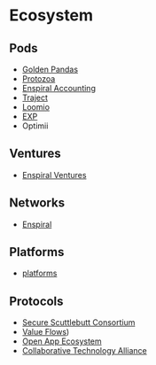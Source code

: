 # Ecosystem

## Pods

- [Golden Pandas](https://medium.com/enspiral-tales/introducing-the-golden-pandas-90780baac482)
- [Protozoa](http://protozoa.nz/)
- [Enspiral Accounting](https://enspiral.com/ventures-and-teams/enspiral-accounting/)
- [Traject](http://traject.nz/)
- [Loomio](https://www.loomio.org/)
- [EXP](https://medium.com/enspiral-tales/how-and-why-we-created-exp-e972d9125af4)
- Optimii

## Ventures

- [Enspiral Ventures](https://enspiral.com/about-enspiral/ventures/)

## Networks

- [Enspiral](https://enspiral.com/)

## Platforms

- [platforms](http://platformcoop.net/)

## Protocols

- [Secure Scuttlebutt Consortium](https://www.scuttlebutt.nz)
- [Value Flows](https://valueflo.ws))
- [Open App Ecosystem](https://github.com/open-app/core)
- [Collaborative Technology Alliance](https://medium.com/enspiral-tales/doing-more-together-together-seeding-a-collaborative-technology-alliance-82243ea30d41)